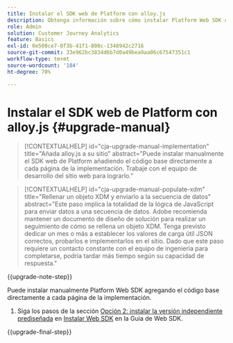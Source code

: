 ```yaml
---
title: Instalar el SDK web de Platform con alloy.js
description: Obtenga información sobre cómo instalar Platform Web SDK con alloy.js
role: Admin
solution: Customer Journey Analytics
feature: Basics
exl-id: 0e508ce7-8f3b-41f1-808c-1348942c2716
source-git-commit: 33e962bc3834d6b7d0a49bea9aa06c67547351c1
workflow-type: tm+mt
source-wordcount: '184'
ht-degree: 70%

---
```


# Instalar el SDK web de Platform con alloy.js {#upgrade-manual}

<!-- markdownlint-disable MD034 -->

>[!CONTEXTUALHELP]
>id="cja-upgrade-manual-implementation"
>title="Añada alloy.js a su sitio"
>abstract="Puede instalar manualmente el SDK web de Platform añadiendo el código base directamente a cada página de la implementación. Trabaje con el equipo de desarrollo del sitio web para lograrlo."

<!-- markdownlint-enable MD034 -->

<!-- markdownlint-disable MD034 -->

>[!CONTEXTUALHELP]
>id="cja-upgrade-manual-populate-xdm"
>title="Rellenar un objeto XDM y enviarlo a la secuencia de datos"
>abstract="Este paso implica la totalidad de la lógica de JavaScript para enviar datos a una secuencia de datos. Adobe recomienda mantener un documento de diseño de solución para realizar un seguimiento de cómo se rellena un objeto XDM. Tenga previsto dedicar un mes o más a establecer los valores de carga útil JSON correctos, probarlos e implementarlos en el sitio. Dado que este paso requiere un contacto constante con el equipo de ingeniería para completarse, podría tardar más tiempo según su capacidad de respuesta."

<!-- markdownlint-enable MD034 -->

{{upgrade-note-step}}

Puede instalar manualmente Platform Web SDK agregando el código base directamente a cada página de la implementación.

1. Siga los pasos de la sección [Opción 2: instalar la versión independiente prediseñada](https://experienceleague.adobe.com/es/docs/experience-platform/edge/fundamentals/installing-the-sdk#option-2-installing-the-prebuilt-standalone-version) en [Instalar Web SDK](https://experienceleague.adobe.com/es/docs/experience-platform/edge/fundamentals/installing-the-sdk) en la Guía de Web SDK.

{{upgrade-final-step}}

